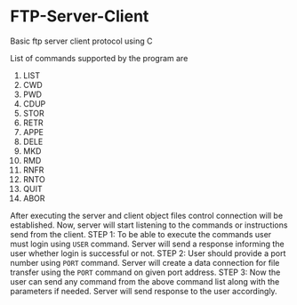 # FTP-Server-Client
 Basic ftp server client protocol using C

 List of commands supported by the program are
 1. LIST
 2. CWD
 3. PWD
 4. CDUP
 5. STOR
 6. RETR
 7. APPE
 8. DELE
 9. MKD
 10. RMD
 11. RNFR
 12. RNTO
 13. QUIT
 14. ABOR
 
 After executing the server and client object files control connection will be established.
 Now, server will start listening to the commands or instructions send from the client.
 STEP 1: To be able to execute the commands user must login using 
 `USER` command.
   Server will send a response informing the user whether 
   login is successful or not.
 STEP 2: User should provide a port number using `PORT` command.
   Server will create a data connection for file transfer using the 
   `PORT` command on given port address.
 STEP 3: Now the user can send any command from the above command list
 along with the parameters if needed.
   Server will send response to the user accordingly.

